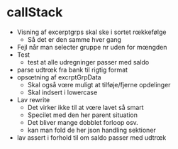 # callStack


- Visning af excerptgrps skal ske i sortet rœkkefølge
  - Så det er den samme hver gang
- Fejl når man selecter gruppe nr uden for mœngden
- Test
  - test at alle udregninger passer med saldo
- parse udtrœk fra bank til rigtig format
- opsœtning af excrptGrpData
  - Skal også vœre muligt at tilføje/fjerne opdelinger
  - Skal indsert i lowercase
- Lav rewrite
  - Det virker ikke til at vœre lavet så smart
  - Specilet med den her parent situation
  - Det bliver mange dobblet forloop osv.
  - kan man fold de her json handling sektioner
- lav assert i forhold til om saldo passer med udtrœk
